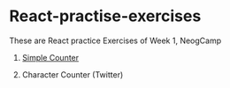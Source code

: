 # React-practise-exercises
 These are React practice Exercises of Week 1, NeogCamp
 
 1. [Simple Counter](https://codesandbox.io/s/simple-counter-96h6w?file=/SimpleCounter/src/Counter.js)
 
 1. Character Counter (Twitter)
